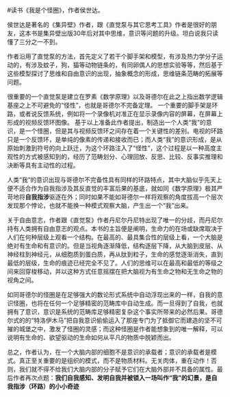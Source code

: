 \#读书《我是个怪圈》，作者侯世达。

侯世达是著名的《集异壁》作者，跟《直觉泵与其它思考工具》作者是很好的朋友，这本书是集异壁出版30年后对其中思维，意识等问题的升级。坦白说我只读懂了三分之一不到。

作者沿用了直觉泵的方法，首先定义了若干个脚手架和模型，有涉及热力学分子运动的，有涉及蚊子，狗，猫等动物链条的，有同卵偶人的思想实验等等，然后基于这些模型探讨了思维和自由意识的出现，抽象概念的形成，思维链条范畴的拓展等问题。

很重要的一个直觉泵是建立在罗素《数学原理》以及哥德尔在此之上指出数学逻辑基座之上不可避免的“怪性”，也就是哥德尔不完备定理。
一个重要的脚手架是环路，或者说反馈系统，例如将一个录像机对准正在显示录像内容的屏幕，在屏幕上形成的视频反馈环图像。
基于以上准备此作者提出，制造出一个人类“我”的意识，是一个怪圈，但是其与视频反馈环之间存在着一个关键性的差别。电视的环路只是一个反馈环，是单纯的像素的传递和接收而已；而人类“我”的意识形成，是从原始刺激到符号的向上跃迁，为这个环路注入了“怪性”，这个过程是以一种高度主观性的方式被感知到的，经历了范畴划分、心理回放、反思、比较、反事实推理和决断等具有主动性的过程。

人类“我”的意识出现与哥德尔不完备性具有同样的环路特点，其中大脑似乎先天上便不适合作为自我指涉及其反直觉的丰富后果的基底，就如同《数学原理》极其严苛地将**自我指涉**驱逐在外；同时如果不能如哥德尔一样将观察的角度拔高一个层次发现那个悖论，也就不能换一种模式观察大脑，产生出一个“我”出来。

关于自由意志，作者跟《直觉泵》作者丹尼尔丹尼特出现了唯一的分歧，而丹尼尔持有人类拥有自由意志的观点。本书的主旨便是阐明，生命力的在场或缺席取决于人们在何种层级上观看一个结构。在最高的、最具集合性的层级上看，一个大脑是绝对有生命和有意识的。但是当视角逐渐降低，结构逐层下降，从大脑到皮层、从神经柱到神经元，从细胞质到蛋白质，再从肽到粒子，生命的感觉逐渐消失，直到最低的层级，生命的痕迹已经完全不见了。人们的思维可以在最高和最低的等级之间来回穿梭移动，并以这种方式任意摇摆在把大脑视为有生命之物和无生命之物的视角之间。

如同哥德尔的怪圈是在足够强大的数论形式系统中自动浮现出来的一样，自我的意识怪圈，也将在任何一个足够精密的范畴库中自动生成。而一旦得到了自我，也就拥有了意识，意识是系统的范畴库足够精密复杂这个事实所带来的必然后果。哥德尔式的的“特洛伊木马”把自我意识偷偷运入了那座专门为了抵御它而建造的坚不可摧的城堡之中，激发了怪圈的灵感；而这种怪圈是作者能想象到的唯一解释，可以说明有生命的、欲望驱动的生命如何从平凡的物质中脱颖而出。

总之，作者认为，在一个大脑内部的细胞不是意识的承载者；意识的承载者是模式。真正至关重要的是组织的模式，而不是物质材料。无关肉体，重在动作！否则，我们就不得不给我们大脑内部的分子赋予它们在大脑外部并不具备的属性。最后作者再次点题：**我们自我感知、发明自我并被锁入一场叫作“我”的幻景，是自我指涉（环路）的小小奇迹**


